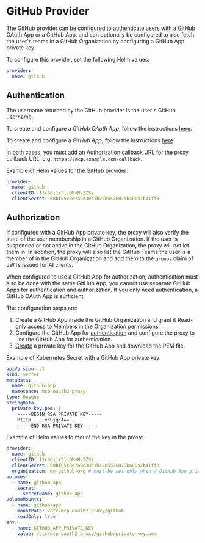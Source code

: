 # GitHub Provider

The GitHub provider can be configured to authenticate users with a
GitHub OAuth App or a GitHub App, and can optionally be configured to
also fetch the user's teams in a GitHub Organization by configuring
a GitHub App private key.

To configure this provider, set the following Helm values:

```yaml
provider:
  name: github
```

## Authentication

The username returned by the GitHub provider is the user's GitHub username.

To create and configure a *GitHub OAuth App*, follow the instructions
[here](https://docs.github.com/en/apps/oauth-apps/building-oauth-apps/creating-an-oauth-app).

To create and configure a *GitHub App*, follow the instructions
[here](https://docs.github.com/en/apps/creating-github-apps/registering-a-github-app/registering-a-github-app).

In both cases, you must add an Authorization callback URL for the
proxy callback URL, e.g. `https://mcp.example.com/callback`.

Example of Helm values for the GitHub provider:

```yaml
provider:
  name: github
  clientID: I1c6Oj1r3liQMvHv2ZSj
  clientSecret: 68bf05c8d7a9d30d1b2285576875ba00b2b41ff3
```

## Authorization

If configured with a GitHub App private key, the proxy will also verify
the state of the user membership in a GitHub Organization. If the user is
suspended or not active in the GitHub Organization, the proxy will not let
them in. In addition, the proxy will also list the GitHub Teams the user
is a member of in the GitHub Organization and add them to the `groups`
claim of JWTs issued for AI clients.

When configured to use a GitHub App for authorization, authentication must
also be done with the same GitHub App, you cannot use separate GitHub Apps
for authentication and authorization. If you only need authentication, a
GitHub OAuth App is sufficient.

The configuration steps are:

1. Create a GitHub App inside the GitHub Organization and grant it
Read-only access to Members in the Organization permissions.
2. Configure the GitHub App for [authentication](#authentication)
and configure the proxy to use the GitHub App for authentication.
3. [Create](https://docs.github.com/en/apps/creating-github-apps/authenticating-with-a-github-app/managing-private-keys-for-github-apps#generating-private-keys)
a private key for the GitHub App and download the PEM file.

Example of Kubernetes Secret with a GitHub App private key:

```yaml
apiVersion: v1
kind: Secret
metadata:
  name: github-app
  namespace: mcp-oauth2-proxy
type: Opaque
stringData:
  private-key.pem: |
    -----BEGIN RSA PRIVATE KEY-----
    MIIEp.....xKUjqKA==
    -----END RSA PRIVATE KEY-----
```

Example of Helm values to mount the key in the proxy:

```yaml
provider:
  name: github
  clientID: I1c6Oj1r3liQMvHv2ZSj
  clientSecret: 68bf05c8d7a9d30d1b2285576875ba00b2b41ff3
  organization: my-github-org # must be set only when a GitHub App private key is configured
volumes:
  - name: github-app
    secret:
      secretName: github-app
volumeMounts:
  - name: github-app
    mountPath: /etc/mcp-oauth2-proxy/github
    readOnly: true
env:
  - name: GITHUB_APP_PRIVATE_KEY
    value: /etc/mcp-oauth2-proxy/github/private-key.pem
```
